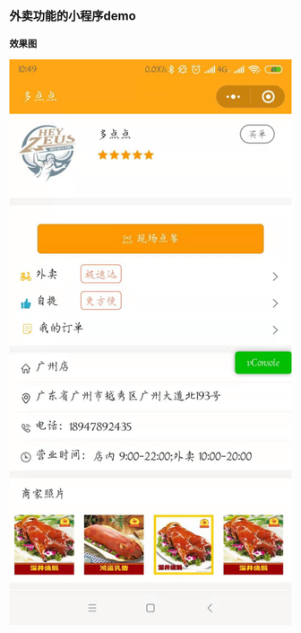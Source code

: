 ## 外卖功能的小程序demo

### 效果图

![首页](https://github.com/xuzhiguo/imageStore/blob/master/%E5%BF%AB%E9%A4%90%E5%BA%97%E5%B0%8F%E7%A8%8B%E5%BA%8F/1.jpg)
